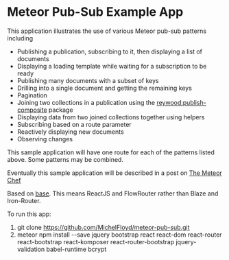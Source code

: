 # Meteor Pub-Sub Example App
This application illustrates the use of various Meteor pub-sub patterns including

* Publishing a publication, subscribing to it, then displaying a list of documents
* Displaying a loading template while waiting for a subscription to be ready
* Publishing many documents with a subset of keys
* Drilling into a single document and getting the remaining keys
* Pagination
* Joining two collections in a publication using the [reywood:publish-composite](https://atmospherejs.com/reywood/publish-composite) package
* Displaying data from two joined collections together using helpers
* Subscribing based on a route parameter
* Reactively displaying new documents
* Observing changes

This sample application will have one route for each of the patterns listed above. Some patterns may be combined.

Eventually this sample application will be described in a post on [The Meteor Chef](http://themeteorchef.com)

Based on [base](https://github.com/themeteorchef/base).
This means ReactJS and FlowRouter rather than Blaze and Iron-Router.

To run this app:

 1. git clone https://github.com/MichelFloyd/meteor-pub-sub.git
 1. meteor npm install --save jquery bootstrap react react-dom react-router react-bootstrap react-komposer react-router-bootstrap jquery-validation babel-runtime bcrypt

